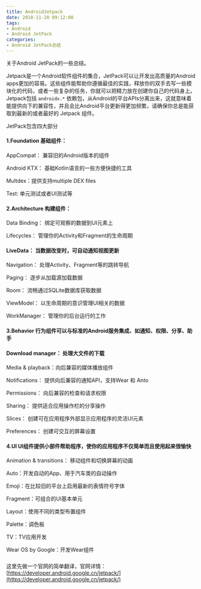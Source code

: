 ```yaml
---
title: AndroidJetpack
date: 2018-11-20 09:12:08
tags:
- Android
- Android JetPack
categories:
- Android JetPack总结
---
```

关于Android JetPack的一些总结。
<!--more-->
Jetpack是一个Android软件组件的集合，JetPack可以让开发出高质量的Android apps更加的容易。这些组件能帮助你遵循最佳的实践，释放你的双手去写一些模块化的代码，或者一些复杂的任务，你就可以把精力放在创建你自己的代码身上。
Jetpack包括 `androidx.*` 依赖包，从Android的平台APIs分离出来，这就意味着能提供向下的兼容性，并且会比Android平台更新得更加频繁，请确保你总是能获取到最新的或者最好的 Jetpack 组件。



JetPack包含四大部分

#### 1.Foundation 基础组件：

AppCompat： 兼容旧的Android版本的组件 

Android KTX： 基础Kotlin语言的一些方便快捷的工具

Multdex：提供支持multiple DEX files

Test: 单元测试或者UI测试等

#### 2.Architecture 构建组件：

Data Binding： 绑定可观察的数据到UI元素上

Lifecycles： 管理你的Activity和Fragment的生命周期

#### LiveData： 当数据改变时，可自动通知视图更新

Navigation： 处理Activity、Fragment等的跳转导航

Paging： 逐步从加载源加载数据

Room： 流畅通过SQLite数据库获取数据

ViewModel： 以生命周期的意识管理UI相关的数据

WorkManager： 管理你的后台运行的工作

#### 3.Behavior 行为组件可以与标准的Android服务集成、如通知、权限、分享、助手

#### Download manager： 处理大文件的下载

Media & playback：向后兼容的媒体播放组件

Notifications： 提供向后兼容的通知API，支持Wear 和 Anto

Permissions： 向后兼容的检查和请求权限

Sharing： 提供适合应用操作栏的分享操作

Slices： 创建可在应用程序外部显示应用程序的灵活UI元素

Preferences： 创建可交互的屏幕设置

#### 4.UI UI组件提供小部件帮助程序，使你的应用程序不仅简单而且使用起来很愉快

Animation & transitions： 移动组件和切换屏幕的动画

Auto：开发自动的App、用于汽车类的自动操作

Emoji：在比较旧的平台上启用最新的表情符号字体

Fragment：可组合的UI基本单元

Layout：使用不同的类型布置组件

Palette：调色板

TV：TV应用开发

Wear OS by Google：开发Wear组件

##### 

这里先做一个官网的简单翻译，官网详情：[https://developer.android.google.cn/jetpack/](https://developer.android.google.cn/jetpack/)

